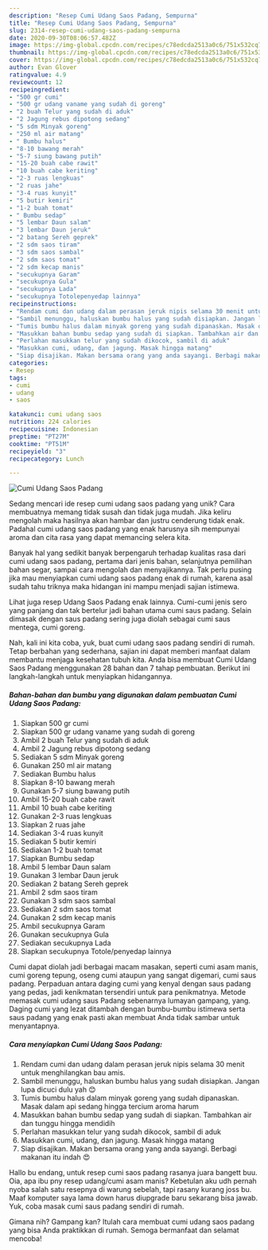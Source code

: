 ```yaml
---
description: "Resep Cumi Udang Saos Padang, Sempurna"
title: "Resep Cumi Udang Saos Padang, Sempurna"
slug: 2314-resep-cumi-udang-saos-padang-sempurna
date: 2020-09-30T08:06:57.482Z
image: https://img-global.cpcdn.com/recipes/c78edcda2513a0c6/751x532cq70/cumi-udang-saos-padang-foto-resep-utama.jpg
thumbnail: https://img-global.cpcdn.com/recipes/c78edcda2513a0c6/751x532cq70/cumi-udang-saos-padang-foto-resep-utama.jpg
cover: https://img-global.cpcdn.com/recipes/c78edcda2513a0c6/751x532cq70/cumi-udang-saos-padang-foto-resep-utama.jpg
author: Evan Glover
ratingvalue: 4.9
reviewcount: 12
recipeingredient:
- "500 gr cumi"
- "500 gr udang vaname yang sudah di goreng"
- "2 buah Telur yang sudah di aduk"
- "2 Jagung rebus dipotong sedang"
- "5 sdm Minyak goreng"
- "250 ml air matang"
- " Bumbu halus"
- "8-10 bawang merah"
- "5-7 siung bawang putih"
- "15-20 buah cabe rawit"
- "10 buah cabe keriting"
- "2-3 ruas lengkuas"
- "2 ruas jahe"
- "3-4 ruas kunyit"
- "5 butir kemiri"
- "1-2 buah tomat"
- " Bumbu sedap"
- "5 lembar Daun salam"
- "3 lembar Daun jeruk"
- "2 batang Sereh geprek"
- "2 sdm saos tiram"
- "3 sdm saos sambal"
- "2 sdm saos tomat"
- "2 sdm kecap manis"
- "secukupnya Garam"
- "secukupnya Gula"
- "secukupnya Lada"
- "secukupnya Totolepenyedap lainnya"
recipeinstructions:
- "Rendam cumi dan udang dalam perasan jeruk nipis selama 30 menit untuk menghilangkan bau amis."
- "Sambil menunggu, haluskan bumbu halus yang sudah disiapkan. Jangan lupa dicuci dulu yah 😊"
- "Tumis bumbu halus dalam minyak goreng yang sudah dipanaskan. Masak dalam api sedang hingga tercium aroma harum"
- "Masukkan bahan bumbu sedap yang sudah di siapkan. Tambahkan air dan tunggu hingga mendidih"
- "Perlahan masukkan telur yang sudah dikocok, sambil di aduk"
- "Masukkan cumi, udang, dan jagung. Masak hingga matang"
- "Siap disajikan. Makan bersama orang yang anda sayangi. Berbagi makanan itu indah 😍"
categories:
- Resep
tags:
- cumi
- udang
- saos

katakunci: cumi udang saos 
nutrition: 224 calories
recipecuisine: Indonesian
preptime: "PT27M"
cooktime: "PT51M"
recipeyield: "3"
recipecategory: Lunch

---
```



![Cumi Udang Saos Padang](https://img-global.cpcdn.com/recipes/c78edcda2513a0c6/751x532cq70/cumi-udang-saos-padang-foto-resep-utama.jpg)

Sedang mencari ide resep cumi udang saos padang yang unik? Cara membuatnya memang tidak susah dan tidak juga mudah. Jika keliru mengolah maka hasilnya akan hambar dan justru cenderung tidak enak. Padahal cumi udang saos padang yang enak harusnya sih mempunyai aroma dan cita rasa yang dapat memancing selera kita.

Banyak hal yang sedikit banyak berpengaruh terhadap kualitas rasa dari cumi udang saos padang, pertama dari jenis bahan, selanjutnya pemilihan bahan segar, sampai cara mengolah dan menyajikannya. Tak perlu pusing jika mau menyiapkan cumi udang saos padang enak di rumah, karena asal sudah tahu triknya maka hidangan ini mampu menjadi sajian istimewa.

Lihat juga resep Udang Saos Padang enak lainnya. Cumi-cumi jenis sero yang panjang dan tak bertelur jadi bahan utama cumi saus padang. Selain dimasak dengan saus padang sering juga diolah sebagai cumi saus mentega, cumi goreng.


Nah, kali ini kita coba, yuk, buat cumi udang saos padang sendiri di rumah. Tetap berbahan yang sederhana, sajian ini dapat memberi manfaat dalam membantu menjaga kesehatan tubuh kita. Anda bisa membuat Cumi Udang Saos Padang menggunakan 28 bahan dan 7 tahap pembuatan. Berikut ini langkah-langkah untuk menyiapkan hidangannya.

<!--inarticleads1-->

##### Bahan-bahan dan bumbu yang digunakan dalam pembuatan Cumi Udang Saos Padang:

1. Siapkan 500 gr cumi
1. Siapkan 500 gr udang vaname yang sudah di goreng
1. Ambil 2 buah Telur yang sudah di aduk
1. Ambil 2 Jagung rebus dipotong sedang
1. Sediakan 5 sdm Minyak goreng
1. Gunakan 250 ml air matang
1. Sediakan  Bumbu halus
1. Siapkan 8-10 bawang merah
1. Gunakan 5-7 siung bawang putih
1. Ambil 15-20 buah cabe rawit
1. Ambil 10 buah cabe keriting
1. Gunakan 2-3 ruas lengkuas
1. Siapkan 2 ruas jahe
1. Sediakan 3-4 ruas kunyit
1. Sediakan 5 butir kemiri
1. Sediakan 1-2 buah tomat
1. Siapkan  Bumbu sedap
1. Ambil 5 lembar Daun salam
1. Gunakan 3 lembar Daun jeruk
1. Sediakan 2 batang Sereh geprek
1. Ambil 2 sdm saos tiram
1. Gunakan 3 sdm saos sambal
1. Sediakan 2 sdm saos tomat
1. Gunakan 2 sdm kecap manis
1. Ambil secukupnya Garam
1. Gunakan secukupnya Gula
1. Sediakan secukupnya Lada
1. Siapkan secukupnya Totole/penyedap lainnya


Cumi dapat diolah jadi berbagai macam masakan, seperti cumi asam manis, cumi goreng tepung, oseng cumi ataupun yang sangat digemari, cumi saus padang. Perpaduan antara daging cumi yang kenyal dengan saus padang yang pedas, jadi kenikmatan tersendiri untuk para penikmatnya. Metode memasak cumi udang saus Padang sebenarnya lumayan gampang, yang. Daging cumi yang lezat ditambah dengan bumbu-bumbu istimewa serta saus padang yang enak pasti akan membuat Anda tidak sambar untuk menyantapnya. 

<!--inarticleads2-->

##### Cara menyiapkan Cumi Udang Saos Padang:

1. Rendam cumi dan udang dalam perasan jeruk nipis selama 30 menit untuk menghilangkan bau amis.
1. Sambil menunggu, haluskan bumbu halus yang sudah disiapkan. Jangan lupa dicuci dulu yah 😊
1. Tumis bumbu halus dalam minyak goreng yang sudah dipanaskan. Masak dalam api sedang hingga tercium aroma harum
1. Masukkan bahan bumbu sedap yang sudah di siapkan. Tambahkan air dan tunggu hingga mendidih
1. Perlahan masukkan telur yang sudah dikocok, sambil di aduk
1. Masukkan cumi, udang, dan jagung. Masak hingga matang
1. Siap disajikan. Makan bersama orang yang anda sayangi. Berbagi makanan itu indah 😍


Hallo bu endang, untuk resep cumi saos padang rasanya juara bangett buu. Oia, apa ibu pny resep udang/cumi asam manis? Kebetulan aku udh pernah nyoba salah satu resepnya di warung sebelah, tapi rasany kurang joss bu. Maaf komputer saya lama down harus diupgrade baru sekarang bisa jawab. Yuk, coba masak cumi saus padang sendiri di rumah. 

Gimana nih? Gampang kan? Itulah cara membuat cumi udang saos padang yang bisa Anda praktikkan di rumah. Semoga bermanfaat dan selamat mencoba!
